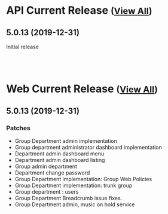 
# API Current Release <small>([View All](/API.md))</small>
## 5.0.13 (2019-12-31)
Initial release

<br><br>
# Web Current Release <small>([View All](/Web.md))</small>
## 5.0.13 (2019-12-31)
### Patches 

- Group Department admin implementation
- Group department administrator dashboard implementation
- Department admin dashboard menu
- Department admin dashboard listing
- Group admin department
- Department change password
- Group Department implementation: Group Web Policies
- Group Department implementation: trunk group
- Group department : users
- Group Department Breadcrumb issue fixes.
- Group Department admin, music on hold service

  